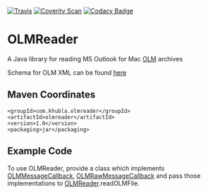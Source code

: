[![Travis](https://travis-ci.org/teverett/OLMReader.svg?branch=master)](https://travis-ci.org/teverett/OLMReader)
[![Coverity Scan](https://img.shields.io/coverity/scan/3997.svg)](https://scan.coverity.com/projects/teverett-olmreader)
[![Codacy Badge](https://api.codacy.com/project/badge/Grade/7c1ef374e6fb42408e915a849c498798)](https://www.codacy.com/app/teverett/OLMReader?utm_source=github.com&amp;utm_medium=referral&amp;utm_content=teverett/OLMReader&amp;utm_campaign=Badge_Grade)

# OLMReader

A Java library for reading MS Outlook for Mac [OLM](https://support.office.com/en-us/article/Export-or-manually-archive-Outlook-items-281a62bf-cc42-46b1-9ad5-6bda80ca3106) archives

Schema for OLM XML can be found [here](https://github.com/teverett/OLMReader/blob/master/src/main/resources/olm.xsd)

Maven Coordinates
-------------------

```
<groupId>com.khubla.olmreader</groupId>
<artifactId>olmreader</artifactId>
<version>1.0</version>
<packaging>jar</packaging>
```

Example Code
-------------------

To use OLMReader, provide a class which implements [OLMMessageCallback](https://github.com/teverett/OLMReader/blob/master/src/main/java/com/khubla/olmreader/olm/OLMMessageCallback.java), [OLMRawMessageCallback](https://github.com/teverett/OLMReader/blob/master/src/main/java/com/khubla/olmreader/olm/OLMRawMessageCallback.java) and pass those implementations to [OLMReader](https://github.com/teverett/OLMReader/blob/master/src/main/java/com/khubla/olmreader/olm/OLMFile.java).readOLMFile.



